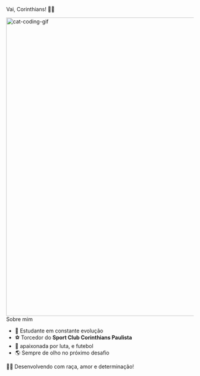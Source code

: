  Vai, Corinthians! 🖤🤍

<img align="right" alt="cat-coding-gif" src="https://media3.giphy.com/media/v1.Y2lkPTc5MGI3NjExamY5OGFyd254Z3E5OHlwMm93aG4wcTA5eWQ0dXV0eW9vd2wxb2swZSZlcD12MV9pbnRlcm5hbF9naWZfYnlfaWQmY3Q9Zw/c4mYkEXJnMYKW4FbMM/giphy.gif" width="800" />



 Sobre mim
- 🧠 Estudante em constante evolução  
- ⚽ Torcedor do **Sport Club Corinthians Paulista**  
- 🔧 apaixonada por luta, e futebol  
- 🌎 Sempre de olho no próximo desafio

🏳️‍🌈 Desenvolvendo com raça, amor e determinação!
